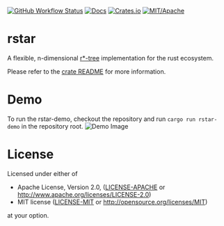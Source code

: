 [![GitHub Workflow Status](https://img.shields.io/github/workflow/status/georust/rstar/Run%20tests)](#)
[![Docs](https://docs.rs/rstar/badge.svg)](https://docs.rs/rstar/)
[![Crates.io](https://img.shields.io/crates/v/rstar.svg)](https://crates.io/crates/rstar)
[![MIT/Apache](https://img.shields.io/crates/l/rustc-serialize.svg)](#license)

# rstar

A flexible, n-dimensional [r*-tree](https://en.wikipedia.org/wiki/R*_tree) implementation for the rust ecosystem.

Please refer to the [crate README](rstar/README.md) for more information.

# Demo
To run the rstar-demo, checkout the repository and run `cargo run rstar-demo` in the
repository root.
![Demo Image](rtree-example.png)

# License

Licensed under either of

 * Apache License, Version 2.0, ([LICENSE-APACHE](LICENSE-APACHE) or http://www.apache.org/licenses/LICENSE-2.0)
 * MIT license ([LICENSE-MIT](LICENSE-MIT) or http://opensource.org/licenses/MIT)

at your option.